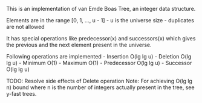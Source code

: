 This is an implementation of van Emde Boas Tree, an integer data structure.

Elements are in the range [0, 1, ..., u - 1]
	- u is the universe size
	- duplicates are not allowed

It has special operations like predecessor(x) and successors(x) which gives the previous and the next element present in the universe.

Following operations are implemented
	- Insertion    O(lg lg u)
	- Deletion     O(lg lg u)
	- Minimum      O(1)
	- Maximum      O(1)
	- Predecessor  O(lg lg u)
	- Successor    O(lg lg u)

TODO: Resolve side effects of Delete operation
Note: For achieving O(lg lg n) bound where n is the number of integers actually present in the tree, see y-fast trees.
